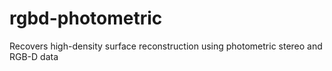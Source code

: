 rgbd-photometric
================

Recovers high-density surface reconstruction using photometric stereo and RGB-D data
